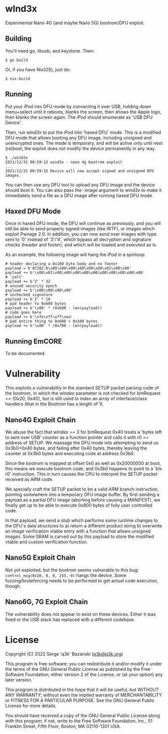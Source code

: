 wInd3x
======

Experimental Nano 4G (and maybe Nano 5G) bootrom/DFU exploit.

Building
--------

You'll need go, libusb, and keystone. Then:

    $ go build

Or, if you have Nix(OS), just do:

    $ nix-build

Running
-------

Put your iPod into DFU mode by connecting it over USB, holding down menu+select until it reboots, blanks the screen, then shows the Apple logo, then blanks the screen again. The iPod should enumerate as 'USB DFU Device'.

Then, run wind3x to put the iPod into 'haxed DFU' mode. This is a modified DFU mode that allows booting any DFU image, including unsigned and unencrypted ones. The mode is temporary, and will be active only until next (re)boot, the exploit does not modify the device permanently in any way.

    $ ./wind3x
    2021/12/31 00:59:13 wind3x - nano 4g bootrom exploit
    ...
    2021/12/31 00:59:15 Device will now accept signed and unsigned DFU images.

You can then use any DFU tool to upload any DFU image and the device should boot it. You can also pass the -image argument to wind3x to make it immediately send a file as a DFU image after running haxed DFU mode.

Haxed DFU Mode
--------------

Once in haxed DFU mode, the DFU will continue as previously, and you will still be able to send properly signed images (like WTF), or images which exploit Pwnage 2.0. In addition, you can now send over images with type sent to '0' instead of '3'/'4', which bypass all decryption and signature checks (header and footer), and which will be loaded and executed as is.

As an example, the following image will hang the iPod in a spinloop:

    # header declaring a 0x100 byte body and no footer
    payload = b'87202.0\x00\x00\x00\x00\x00\x00\x01\x00\x00'
    payload += b'\x00\x01\x00\x00\x00\x00\x00\x00\x00\x00\x00\x00'
    # 'salt'
    payload += b'Z' * 32
    # unused security epoch
    payload += b'\x00\x00\x00\x00'
    # unchecked signature
    payload += b'Z' * 16
    # pad header to 0x600 bytes
    payload += b'\x00' * (0x600 - len(payload))
    # code goes here
    payload += b'\xfe\xff\xff\xea'
    # pad entire thing to 0x600 + 0x100 bytes
    payload += b'\x00' * (0x700 - len(payload))


Running EmCORE
--------------

To be documented.

Vulnerability
=============

This exploits a vulnerability in the standard SETUP packet parsing code of the bootrom, in which the wIndex parameter is not checked for bmRequest == {0x20, 0x40}, but is still used to index an array of interface/class handlers (that in the Bootrom has a length of 1).

Nano4G Exploit Chain
--------------------

We abuse the fact that wIndex == 3 for bmRequest 0x40 treats a 'bytes left to sent over USB' counter as a function pointer and calls it with r0 == address of SETUP. We massage the DFU mode into attempting to send us 0x3b0+0x40 bytes, and failing after 0x40 bytes, thereby leaving the counter at 0x3b0 bytes and executing code at address 0x3b0.

Since the bootrom is mapped at offset 0x0 as well as 0x20000000 at boot, this means we execute bootrom code, and 0x3b0 happens to point to a 'blx r0' instruction. This in turn causes the CPU to interpret the SETUP packet received as ARM code.

We specially craft the SETUP packet to be a valid ARM branch instruction, pointing somewhere into a temporary DFU image buffer. By first sending a payload as a partial DFU image (aborting before causing a MANIFEST), we finally get up to be able to execute 0x800 bytes of fully user controlled code.

In that payload, we send a stub which performs some runtime changes to the DFU's data structures to a) return a different product string b) overwrite an image verification vtable entry with a function that allows unsigned images. Some SRAM is carved out by this payload to store the modified vtable and custom verification function.

Nano5G Exploit Chain
--------------------

Not yet exploited, but the bootrom seems vulnerable to this bug: `control_msg(0x20, 0, 0, 255, 0)` hangs the device. Some fuzzing/bruteforcing needs to be performed to get actual code execution, though.

Nano6G, 7G Exploit Chain
------------------------

The vulnerability does not appear to exist on these devices. Either it was fixed or the USB stack has replaced with a different codebase.

License
=======

Copyright (C) 2022 Serge 'q3k' Bazanski (q3k@q3k.org)

This program is free software; you can redistribute it and/or modify
it under the terms of the GNU General Public License as published by
the Free Software Foundation; either version 2 of the License, or
(at your option) any later version.

This program is distributed in the hope that it will be useful,
but WITHOUT ANY WARRANTY; without even the implied warranty of
MERCHANTABILITY or FITNESS FOR A PARTICULAR PURPOSE.  See the
GNU General Public License for more details.

You should have received a copy of the GNU General Public License along
with this program; if not, write to the Free Software Foundation, Inc.,
51 Franklin Street, Fifth Floor, Boston, MA 02110-1301 USA.
